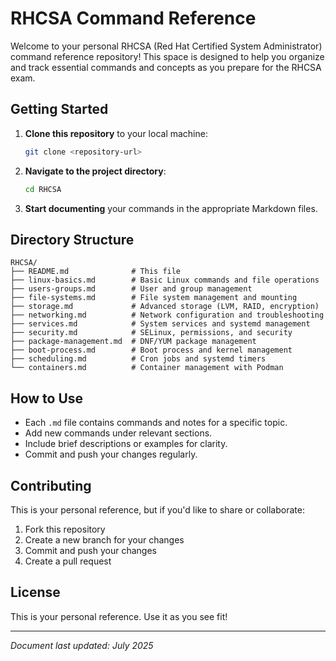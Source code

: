 # RHCSA Command Reference

Welcome to your personal RHCSA (Red Hat Certified System Administrator) command reference repository! This space is designed to help you organize and track essential commands and concepts as you prepare for the RHCSA exam.

## Getting Started

1. **Clone this repository** to your local machine:
   ```bash
   git clone <repository-url>
   ```

2. **Navigate to the project directory**:
   ```bash
   cd RHCSA
   ```

3. **Start documenting** your commands in the appropriate Markdown files.

## Directory Structure

```
RHCSA/
├── README.md              # This file
├── linux-basics.md        # Basic Linux commands and file operations
├── users-groups.md        # User and group management
├── file-systems.md        # File system management and mounting
├── storage.md             # Advanced storage (LVM, RAID, encryption)
├── networking.md          # Network configuration and troubleshooting
├── services.md            # System services and systemd management
├── security.md            # SELinux, permissions, and security
├── package-management.md  # DNF/YUM package management
├── boot-process.md        # Boot process and kernel management
├── scheduling.md          # Cron jobs and systemd timers
└── containers.md          # Container management with Podman
```

## How to Use

- Each `.md` file contains commands and notes for a specific topic.
- Add new commands under relevant sections.
- Include brief descriptions or examples for clarity.
- Commit and push your changes regularly.

## Contributing

This is your personal reference, but if you'd like to share or collaborate:
1. Fork this repository
2. Create a new branch for your changes
3. Commit and push your changes
4. Create a pull request

## License

This is your personal reference. Use it as you see fit!

---
*Document last updated: July 2025*
